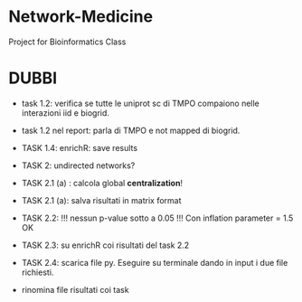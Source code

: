 # Network-Medicine
Project for Bioinformatics Class


# DUBBI

* task 1.2: verifica se tutte le uniprot sc di TMPO compaiono nelle interazioni iid e biogrid.

* task 1.2 nel report: parla di TMPO e not mapped di biogrid.

* TASK 1.4: enrichR: save results

* TASK 2: undirected networks?

* TASK 2.1 (a) : calcola global <b>centralization</b>!

* TASK 2.1 (a): salva risultati in matrix format

* TASK 2.2: !!! nessun p-value sotto a 0.05 !!! Con inflation parameter = 1.5 OK

* TASK 2.3: su enrichR coi risultati del task 2.2

* TASK 2.4: scarica file py. Eseguire su terminale dando in input i due file richiesti.


* rinomina file risultati coi task
